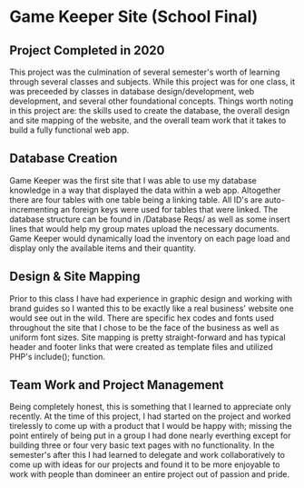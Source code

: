 # Game Keeper Site (School Final)
## Project Completed in 2020
This project was the culmination of several semester's worth of learning through several classes and subjects. While this project was for one class, it was preceeded by classes in database design/development, web development, and several other foundational concepts. Things worth noting in this project are: the skills used to create the database, the overall design and site mapping of the website, and the overall team work that it takes to build a fully functional web app. 

## Database Creation
Game Keeper was the first site that I was able to use my database knowledge in a way that displayed the data within a web app. Altogether there are four tables with one table being a linking table. All ID's are auto-incrementing an foreign keys were used for tables that were linked. The database structure can be found in /Database Reqs/ as well as some insert lines that would help my group mates upload the necessary documents. Game Keeper would dynamically load the inventory on each page load and display only the available items and their quantity. 

## Design & Site Mapping
Prior to this class I have had experience in graphic design and working with brand guides so I wanted this to be exactly like a real business' website one would see out in the wild. There are specific hex codes and fonts used throughout the site that I chose to be the face of the business as well as uniform font sizes. Site mapping is pretty straight-forward and has typical header and footer links that were created as template files and utilized PHP's include(); function. 

## Team Work and Project Management
Being completely honest, this is something that I learned to appreciate only recently. At the time of this project, I had started on the project and worked tirelessly to come up with a product that I would be happy with; missing the point entirely of being put in a group I had done nearly everthing except for building three or four very basic text pages with no functionality. In the semester's after this I had learned to delegate and work collaboratively to come up with ideas for our projects and found it to be more enjoyable to work with people than domineer an entire project out of passion and pride.